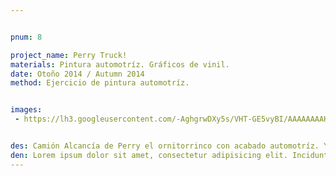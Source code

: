 ```yaml
---


pnum: 8

project_name: Perry Truck!
materials: Pintura automotríz. Gráficos de vinil.
date: Otoño 2014 / Autumn 2014
method: Ejercicio de pintura automotríz.


images:
 - https://lh3.googleusercontent.com/-AghgrwDXy5s/VHT-GE5vyBI/AAAAAAAAKho/MlBZTtMHxlo/w1027-h577-no/2014-11-25.jpg


des: Camión Alcancía de Perry el ornitorrinco con acabado automotríz. Y gráficos de vinil.
den: Lorem ipsum dolor sit amet, consectetur adipisicing elit. Incidunt, iusto molestiae possimus sint dignissimos! Laudantium, dolore, vel, sint, labore optio perferendis illo dolorum similique soluta eum cupiditate assumenda consequatur maiores.
---
```

